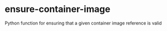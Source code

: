 # ensure-container-image
Python function for ensuring that a given container image reference is valid

